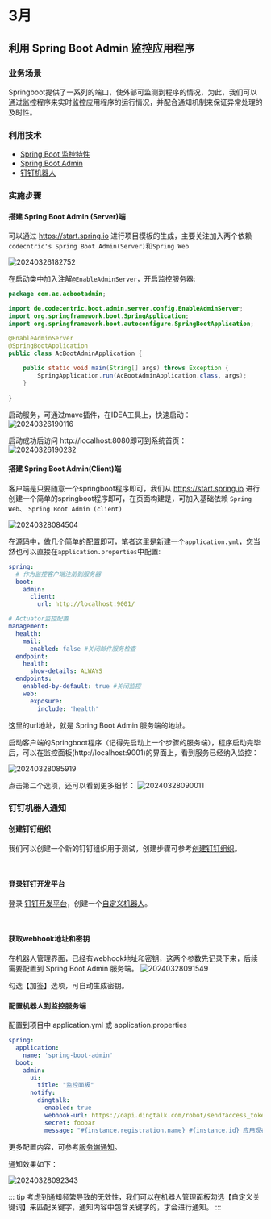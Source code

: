 # 3月

## 利用 Spring Boot Admin 监控应用程序

### 业务场景
Springboot提供了一系列的端口，使外部可监测到程序的情况，为此，我们可以通过监控程序来实时监控应用程序的运行情况，并配合通知机制来保证异常处理的及时性。

### 利用技术
- [Spring Boot 监控特性](https://docs.spring.io/spring-boot/docs/2.7.18/reference/html/actuator.html#actuator)
- [Spring Boot Admin](https://docs.spring-boot-admin.com/3.0.0/getting-started.html)
- [钉钉机器人](https://open.dingtalk.com/document/orgapp/assign-a-webhook-url-to-an-internal-chatbot)

### 实施步骤

#### 搭建 Spring Boot Admin (Server)端

可以通过 https://start.spring.io 进行项目模板的生成，主要关注加入两个依赖 `codecntric's Spring Boot Admin(Server)`和`Spring Web`

![20240326182752](https://cdn.jsdelivr.net/gh/Github-Stephen/blogPic/springboot/20240326182752.png)

在启动类中加入注解`@EnableAdminServer`，开启监控服务器:

```java
package com.ac.acbootadmin;

import de.codecentric.boot.admin.server.config.EnableAdminServer;
import org.springframework.boot.SpringApplication;
import org.springframework.boot.autoconfigure.SpringBootApplication;

@EnableAdminServer
@SpringBootApplication
public class AcBootAdminApplication {
    
    public static void main(String[] args) throws Exception {
        SpringApplication.run(AcBootAdminApplication.class, args);
    }
    
}

```

启动服务，可通过mave插件，在IDEA工具上，快速启动：<br/>
![20240326190116](https://cdn.jsdelivr.net/gh/Github-Stephen/blogPic/springboot/20240326190116.png)

启动成功后访问 http://localhost:8080即可到系统首页：<br/>
![20240326190232](https://cdn.jsdelivr.net/gh/Github-Stephen/blogPic/springboot/20240326190232.png)


#### 搭建 Spring Boot Admin(Client)端
客户端是只要随意一个springboot程序即可，我们从 https://start.spring.io 进行创建一个简单的springboot程序即可，在页面构建是，可加入基础依赖 `Spring Web`、 `Spring Boot Admin (client)`

![20240328084504](https://cdn.jsdelivr.net/gh/Github-Stephen/blogPic/springboot/20240328084504.png)


在源码中，做几个简单的配置即可，笔者这里是新建一个`application.yml`，您当然也可以直接在`application.properties`中配置:

``` yaml
spring:
  # 作为监控客户端注册到服务器
  boot:
    admin:
      client:
        url: http://localhost:9001/

# Actuator监控配置
management:
  health:
    mail:
      enabled: false #关闭邮件服务检查
  endpoint:
    health:
      show-details: ALWAYS
  endpoints:
    enabled-by-default: true #关闭监控
    web:
      exposure:
        include: 'health'
```

这里的url地址，就是 Spring Boot Admin 服务端的地址。

启动客户端的Springboot程序（记得先启动上一个步骤的服务端），程序启动完毕后，可以在监控面板(http://localhost:9001)的界面上，看到服务已经纳入监控：

![20240328085919](https://cdn.jsdelivr.net/gh/Github-Stephen/blogPic/springboot/20240328085919.png)

点击第二个选项，还可以看到更多细节：
![20240328090011](https://cdn.jsdelivr.net/gh/Github-Stephen/blogPic/springboot/20240328090011.png)

### 钉钉机器人通知

#### 创建钉钉组织

 我们可以创建一个新的钉钉组织用于测试，创建步骤可参考[创建钉钉组织](https://www.dingtalk.com/qidian/help-detail-13413266.html)。

<br/>

#### 登录钉钉开发平台
登录 [钉钉开发平台](https://open.dingtalk.com/)，创建一个[自定义机器人](https://open.dingtalk.com/document/orgapp/custom-bot-creation-and-installation)。

<br/>

#### 获取webhook地址和密钥

在机器人管理界面，已经有webhook地址和密钥，这两个参数先记录下来，后续需要配置到 Spring Boot Admin 服务端。
![20240328091549](https://cdn.jsdelivr.net/gh/Github-Stephen/blogPic/springboot/20240328091549.png)

勾选【加签】选项，可自动生成密钥。

#### 配置机器人到监控服务端

配置到项目中 application.yml 或 application.properties

```yaml
spring:
  application:
    name: 'spring-boot-admin'
  boot:
    admin:
      ui:
        title: "监控面板"
      notify:
        dingtalk:
          enabled: true
          webhook-url: https://oapi.dingtalk.com/robot/send?access_token=aaa
          secret: foobar
          message: "#{instance.registration.name} #{instance.id} 应用现在是 #{event.statusInfo.status} 状态，请运维人员留意"
```

更多配置内容，可参考[服务端通知](http://docs.spring-boot-admin.com/3.0.0/server-notifications.html)。

通知效果如下：

![20240328092343](https://cdn.jsdelivr.net/gh/Github-Stephen/blogPic/springboot/20240328092343.png)


::: tip
考虑到通知频繁导致的无效性，我们可以在机器人管理面板勾选【自定义关键词】来匹配关键字，通知内容中包含关键字的，才会进行通知。
:::

